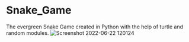 # Snake_Game
The evergreen Snake Game created in Python with the help of turtle and random modules.
![Screenshot 2022-06-22 120124](https://user-images.githubusercontent.com/97335790/174959283-0fcc948c-0675-4273-b096-d492462b2ebc.png)
